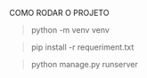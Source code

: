 COMO RODAR O PROJETO 

> python -m venv venv

> pip install -r requeriment.txt

> python manage.py runserver